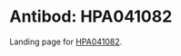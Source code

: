 # Antibod: HPA041082


    


Landing page for [HPA041082](http://www.proteinatlas.org/search/HPA041082).
